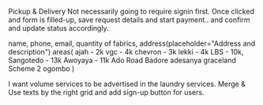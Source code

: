 Pickup & Delivery Not necessarily going to require signin first.
Once clicked and form is filled-up, save request details and start payment.. and confirm and update status accordingly.

name, phone, email, quantity of fabrics,
address(placeholder="Address and description")
 areas(
 ajah - 2k
 vgc - 4k
 chevron - 3k
 lekki - 4k
 LBS - 10k,
 Sangotedo - 13k
 Awoyaya - 11k
 Ado Road
 Badore
 adesanya
 graceland
 Scheme 2
 ogombo
 )

 <!--  -->
 I want volume services to be advertised in the laundry services.
 Merge & Use texts by the right grid and add sign-up button for users.